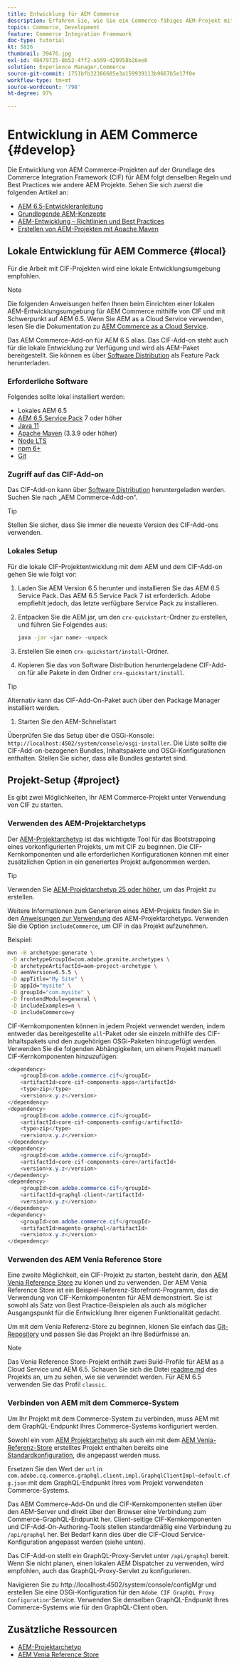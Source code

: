 ```yaml
---
title: Entwicklung für AEM Commerce
description: Erfahren Sie, wie Sie ein Commerce-fähiges AEM-Projekt mithilfe des AEM-Projektarchetyps generieren. Erfahren Sie, wie Sie das Projekt erstellen und in einer lokalen Entwicklungsumgebung bereitstellen.
topics: Commerce, Development
feature: Commerce Integration Framework
doc-type: tutorial
kt: 5826
thumbnail: 39476.jpg
exl-id: 48479725-8b52-4ff2-a599-d20958b26ee6
solution: Experience Manager,Commerce
source-git-commit: 1751bfb32386685e3a159939113b9667b5e17f0e
workflow-type: tm+mt
source-wordcount: '798'
ht-degree: 97%

---
```


# Entwicklung in AEM Commerce {#develop}

Die Entwicklung von AEM Commerce-Projekten auf der Grundlage des Commerce Integration Framework (CIF) für AEM folgt denselben Regeln und Best Practices wie andere AEM Projekte. Sehen Sie sich zuerst die folgenden Artikel an:

- [AEM 6.5-Entwickleranleitung](/help/sites-developing/getting-started.md)
- [Grundlegende AEM-Konzepte](/help/sites-developing/the-basics.md)
- [AEM-Entwicklung – Richtlinien und Best Practices](/help/sites-developing/dev-guidelines-bestpractices.md)
- [Erstellen von AEM-Projekten mit Apache Maven](/help/sites-developing/ht-projects-maven.md)

## Lokale Entwicklung für AEM Commerce {#local}

Für die Arbeit mit CIF-Projekten wird eine lokale Entwicklungsumgebung empfohlen.

>[!NOTE]
>
>Die folgenden Anweisungen helfen Ihnen beim Einrichten einer lokalen AEM-Entwicklungsumgebung für AEM Commerce mithilfe von CIF und mit Schwerpunkt auf AEM 6.5. Wenn Sie AEM as a Cloud Service verwenden, lesen Sie die Dokumentation zu [AEM Commerce as a Cloud Service](https://experienceleague.adobe.com/docs/experience-manager-cloud-service/content-and-commerce/home.html?lang=de).

Das AEM Commerce-Add-on für AEM 6.5 alias. Das CIF-Add-on steht auch für die lokale Entwicklung zur Verfügung und wird als AEM-Paket bereitgestellt. Sie können es über [Software Distribution](https://experience.adobe.com/#/downloads/content/software-distribution/en/aem.html) als Feature Pack herunterladen.

### Erforderliche Software

Folgendes sollte lokal installiert werden:

- Lokales AEM 6.5
- [AEM 6.5 Service Pack](https://experience.adobe.com/#/downloads/content/software-distribution/en/aem.html) 7 oder höher
- [Java 11](https://downloads.experiencecloud.adobe.com/content/software-distribution/en/general.html)
- [Apache Maven](https://maven.apache.org/) (3.3.9 oder höher)
- [Node LTS](https://nodejs.org/de/)
- [npm 6+](https://www.npmjs.com/)
- [Git](https://git-scm.com/)

### Zugriff auf das CIF-Add-on

Das CIF-Add-on kann über [Software Distribution](https://experience.adobe.com/#/downloads/content/software-distribution/en/aem.html) heruntergeladen werden. Suchen Sie nach „AEM Commerce-Add-on“.

>[!TIP]
>
>Stellen Sie sicher, dass Sie immer die neueste Version des CIF-Add-ons verwenden.

### Lokales Setup

Für die lokale CIF-Projektentwicklung mit dem AEM und dem CIF-Add-on gehen Sie wie folgt vor:

1. Laden Sie AEM Version 6.5 herunter und installieren Sie das AEM 6.5 Service Pack. Das AEM 6.5 Service Pack 7 ist erforderlich. Adobe empfiehlt jedoch, das letzte verfügbare Service Pack zu installieren.

1. Entpacken Sie die AEM.jar, um den `crx-quickstart`-Ordner zu erstellen, und führen Sie Folgendes aus:

   ```bash
   java -jar <jar name> -unpack
   ```

1. Erstellen Sie einen `crx-quickstart/install`-Ordner.

1. Kopieren Sie das von Software Distribution heruntergeladene CIF-Add-on für alle Pakete in den Ordner `crx-quickstart/install`.

>[!TIP]
>
>Alternativ kann das CIF-Add-On-Paket auch über den Package Manager installiert werden.

1. Starten Sie den AEM-Schnellstart

Überprüfen Sie das Setup über die OSGi-Konsole: `http://localhost:4502/system/console/osgi-installer`. Die Liste sollte die CIF-Add-on-bezogenen Bundles, Inhaltspakete und OSGi-Konfigurationen enthalten. Stellen Sie sicher, dass alle Bundles gestartet sind.

## Projekt-Setup {#project}

Es gibt zwei Möglichkeiten, Ihr AEM Commerce-Projekt unter Verwendung von CIF zu starten.

### Verwenden des AEM-Projektarchetyps

Der [AEM-Projektarchetyp](https://github.com/adobe/aem-project-archetype) ist das wichtigste Tool für das Bootstrapping eines vorkonfigurierten Projekts, um mit CIF zu beginnen. Die CIF-Kernkomponenten und alle erforderlichen Konfigurationen können mit einer zusätzlichen Option in ein generiertes Projekt aufgenommen werden.

>[!TIP]
>
>Verwenden Sie [AEM-Projektarchetyp 25 oder höher](https://github.com/adobe/aem-project-archetype/releases), um das Projekt zu erstellen.

Weitere Informationen zum Generieren eines AEM-Projekts finden Sie in den [Anweisungen zur Verwendung](https://github.com/adobe/aem-project-archetype#usage) des AEM-Projektarchetyps. Verwenden Sie die Option `includeCommerce`, um CIF in das Projekt aufzunehmen.

Beispiel:

```bash
mvn -B archetype:generate \
 -D archetypeGroupId=com.adobe.granite.archetypes \
 -D archetypeArtifactId=aem-project-archetype \
 -D aemVersion=6.5.5 \
 -D appTitle="My Site" \
 -D appId="mysite" \
 -D groupId="com.mysite" \
 -D frontendModule=general \
 -D includeExamples=n \
 -D includeCommerce=y
```

CIF-Kernkomponenten können in jedem Projekt verwendet werden, indem entweder das bereitgestellte `all`-Paket oder sie einzeln mithilfe des CIF-Inhaltspakets und den zugehörigen OSGi-Paketen hinzugefügt werden. Verwenden Sie die folgenden Abhängigkeiten, um einem Projekt manuell CIF-Kernkomponenten hinzuzufügen:

```java
<dependency>
    <groupId>com.adobe.commerce.cif</groupId>
    <artifactId>core-cif-components-apps</artifactId>
    <type>zip</type>
    <version>x.y.z</version>
</dependency>
<dependency>
    <groupId>com.adobe.commerce.cif</groupId>
    <artifactId>core-cif-components-config</artifactId>
    <type>zip</type>
    <version>x.y.z</version>
</dependency>
<dependency>
    <groupId>com.adobe.commerce.cif</groupId>
    <artifactId>core-cif-components-core</artifactId>
    <version>x.y.z</version>
</dependency>
<dependency>
    <groupId>com.adobe.commerce.cif</groupId>
    <artifactId>graphql-client</artifactId>
    <version>x.y.z</version>
</dependency>
<dependency>
    <groupId>com.adobe.commerce.cif</groupId>
    <artifactId>magento-graphql</artifactId>
    <version>x.y.z</version>
</dependency>
```

### Verwenden des AEM Venia Reference Store

Eine zweite Möglichkeit, ein CIF-Projekt zu starten, besteht darin, den [AEM Venia Reference Store](https://github.com/adobe/aem-cif-guides-venia) zu klonen und zu verwenden. Der AEM Venia Reference Store ist ein Beispiel-Referenz-Storefront-Programm, das die Verwendung von CIF-Kernkomponenten für AEM demonstriert. Sie ist sowohl als Satz von Best Practice-Beispielen als auch als möglicher Ausgangspunkt für die Entwicklung Ihrer eigenen Funktionalität gedacht.

Um mit dem Venia Referenz-Store zu beginnen, klonen Sie einfach das [Git-Repository](https://github.com/adobe/aem-cif-guides-venia) und passen Sie das Projekt an Ihre Bedürfnisse an.

>[!NOTE]
>
>Das Venia Reference Store-Projekt enthält zwei Build-Profile für AEM as a Cloud Service und AEM 6.5. Schauen Sie sich die Datei [readme.md](https://github.com/adobe/aem-cif-guides-venia/blob/main/README.md) des Projekts an, um zu sehen, wie sie verwendet werden. Für AEM 6.5 verwenden Sie das Profil `classic`.

### Verbinden von AEM mit dem Commerce-System

Um Ihr Projekt mit dem Commerce-System zu verbinden, muss AEM mit dem GraphQL-Endpunkt Ihres Commerce-Systems konfiguriert werden.

Sowohl ein vom [AEM Projektarchetyp](https://github.com/adobe/aem-project-archetype) als auch ein mit dem [AEM Venia-Referenz-Store](https://github.com/adobe/aem-cif-guides-venia) erstelltes Projekt enthalten bereits eine [Standardkonfiguration](https://github.com/adobe/aem-cif-guides-venia/blob/main/ui.config/src/main/content/jcr_root/apps/venia/osgiconfig/config/com.adobe.cq.commerce.graphql.client.impl.GraphqlClientImpl~default.cfg.json), die angepasst werden muss.

Ersetzen Sie den Wert der `url` in `com.adobe.cq.commerce.graphql.client.impl.GraphqlClientImpl~default.cfg.json` mit dem GraphQL-Endpunkt Ihres vom Projekt verwendeten Commerce-Systems.

Das AEM Commerce-Add-On und die CIF-Kernkomponenten stellen über den AEM-Server und direkt über den Browser eine Verbindung zum Commerce-GraphQL-Endpunkt her. Client-seitige CIF-Kernkomponenten und CIF-Add-On-Authoring-Tools stellen standardmäßig eine Verbindung zu `/api/graphql` her. Bei Bedarf kann dies über die CIF-Cloud Service-Konfiguration angepasst werden (siehe unten).

Das CIF-Add-on stellt ein GraphQL-Proxy-Servlet unter `/api/graphql` bereit. Wenn Sie nicht planen, einen lokalen AEM Dispatcher zu verwenden, wird empfohlen, auch das GraphQL-Proxy-Servlet zu konfigurieren.

Navigieren Sie zu http://localhost:4502/system/console/configMgr und erstellen Sie eine OSGi-Konfiguration für den `Adobe CIF GraphQL Proxy Configuration`-Service. Verwenden Sie denselben GraphQL-Endpunkt Ihres Commerce-Systems wie für den GraphQL-Client oben.

## Zusätzliche Ressourcen

- [AEM-Projektarchetyp](https://github.com/adobe/aem-project-archetype)
- [AEM Venia Reference Store](https://github.com/adobe/aem-cif-guides-venia)
